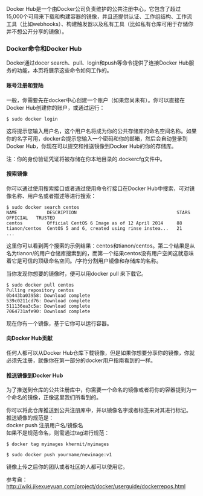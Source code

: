 Docker Hub是一个由Docker公司负责维护的公共注册中心，它包含了超过15,000个可用来下载和构建容器的镜像，并且还提供认证、工作组结构、工作流工具（比如webhooks）、构建触发器以及私有工具（比如私有仓库可用于存储你并不想公开分享的镜像）。  
### Docker命令和Docker Hub  
Docker通过docer search、pull、login和push等命令提供了连接Docker Hub服务的功能，本页将展示这些命令如何工作的。
#### 账号注册和登陆
一般，你需要先在docker中心创建一个账户（如果您尚未有）。你可以直接在Docker Hub创建你的账户，或通过运行：

    $ sudo docker login
这将提示您输入用户名，这个用户名将成为你的公共存储库的命名空间名称。如果你的名字可用，docker会提示您输入一个密码和你的邮箱，然后会自动登录到Docker Hub，你现在可以提交和推送镜像到Docker Hub的你的存储库。

注：你的身份验证凭证将被存储在你本地目录的.dockercfg文件中。

#### 搜索镜像
你可以通过使用搜索接口或者通过使用命令行接口在Docker Hub中搜索，可对镜像名称、用户名或者描述等进行搜索：

    $ sudo docker search centos
    NAME           DESCRIPTION                                     STARS     OFFICIAL   TRUSTED
    centos         Official CentOS 6 Image as of 12 April 2014     88
    tianon/centos  CentOS 5 and 6, created using rinse instea...   21
    ...
这里你可以看到两个搜索的示例结果：centos和tianon/centos。第二个结果是从名为tianon/的用户仓储库搜索到的，而第一个结果centos没有用户空间这就意味着它是可信的顶级命名空间。/字符分割用户镜像和存储库的名称。

当你发现你想要的镜像时，便可以用docker pull <imagename>来下载它。

    $ sudo docker pull centos
    Pulling repository centos
    0b443ba03958: Download complete
    539c0211cd76: Download complete
    511136ea3c5a: Download complete
    7064731afe90: Download complete
现在你有一个镜像，基于它你可以运行容器。

#### 向Docker Hub贡献
任何人都可以从Docker Hub仓库下载镜像，但是如果你想要分享你的镜像，你就必须先注册，就像你在第一部分的docker用户指南看到的一样。

#### 推送镜像到Docker Hub
为了推送到仓库的公共注册库中，你需要一个命名的镜像或者将你的容器提到为一个命名的镜像，正像这里我们所看到的。

你可以将此仓库推送到公共注册库中，并以镜像名字或者标签来对其进行标记。
推送镜像的规范是：  
docker push 注册用户名/镜像名  
如果不是规范命名，则需通过tag进行规范：  

    $ docker tag myimages khermit/myimages

    $ sudo docker push yourname/newimage:v1
镜像上传之后你的团队或者社区的人都可以使用它。




















  
参考自：http://wiki.jikexueyuan.com/project/docker/userguide/dockerrepos.html
